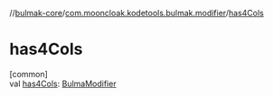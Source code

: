 //[bulmak-core](../../index.md)/[com.mooncloak.kodetools.bulmak.modifier](index.md)/[has4Cols](has4-cols.md)

# has4Cols

[common]\
val [has4Cols](has4-cols.md): [BulmaModifier](-bulma-modifier/index.md)
